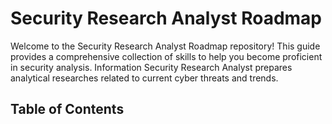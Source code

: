 # Security Research Analyst Roadmap
Welcome to the Security Research Analyst Roadmap repository! This guide provides a comprehensive collection of skills to help you become proficient in security analysis. Information Security Research Analyst prepares analytical researches related to current cyber threats and trends.

## Table of Contents

